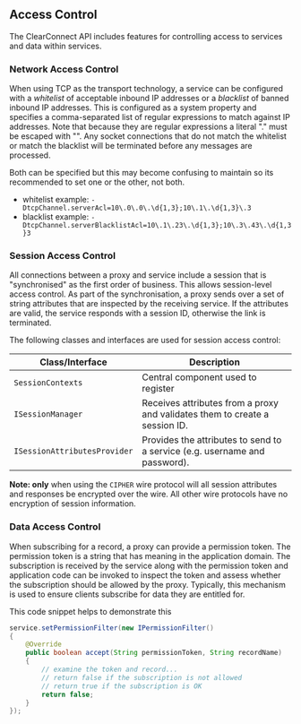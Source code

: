 ## Access Control 

The ClearConnect API includes features for controlling access to services and data within services.

### Network Access Control 

When using TCP as the transport technology, a service can be configured with a _whitelist_ of acceptable inbound IP addresses or a *blacklist* of banned inbound IP addresses. This is configured as a system property and specifies a comma-separated list of regular expressions to match against IP addresses. Note that because they are regular expressions a literal "." must be escaped with "\". Any socket connections that do not match the whitelist or match the blacklist will be terminated before any messages are processed. 

Both can be specified but this may become confusing to maintain so its recommended to set one or the other, not both.

- whitelist example: `-DtcpChannel.serverAcl=10\.0\.0\.\d{1,3};10\.1\.\d{1,3}\.3`
- blacklist example: `-DtcpChannel.serverBlacklistAcl=10\.1\.23\.\d{1,3};10\.3\.43\.\d{1,3}3`

### Session Access Control 

All connections between a proxy and service include a session that is "synchronised" as the first order of business. This allows session-level access control. As part of the synchronisation, a proxy sends over a set of string attributes that are inspected by the receiving service. If the attributes are valid, the service responds with a session ID, otherwise the link is terminated.

The following classes and interfaces are used for session access control:

| Class/Interface | Description |
| --- | --- |
| `SessionContexts` | Central component used to register |
| `ISessionManager` | Receives attributes from a proxy and validates them to create a session ID. |
| `ISessionAttributesProvider` | Provides the attributes to send to a service (e.g. username and password). |

**Note: only** when using the `CIPHER` wire protocol will all session attributes and responses be encrypted over the wire. All other wire protocols have no encryption of session information.

### Data Access Control 

When subscribing for a record, a proxy can provide a permission token. The permission token is a string that has meaning in the application domain. The subscription is received by the service along with the permission token and application code can be invoked to inspect the token and assess whether the subscription should be allowed by the proxy. Typically, this mechanism is used to ensure clients subscribe for data they are entitled for.

This code snippet helps to demonstrate this

```java
service.setPermissionFilter(new IPermissionFilter()
{
	@Override
	public boolean accept(String permissionToken, String recordName)
	{
		// examine the token and record...
		// return false if the subscription is not allowed
		// return true if the subscription is OK
		return false;
	}
});
```